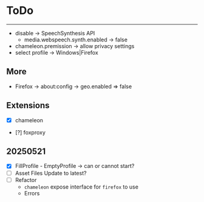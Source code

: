 # ToDo

---

- disable -> SpeechSynthesis API
  - media.webspeech.synth.enabled -> false
- chameleon.premission -> allow privacy settings
- select profile -> Windows|Firefox

## More

- Firefox -> about:config -> geo.enabled => false

## Extensions

- [x] chameleon
- [?] foxproxy

## 20250521

- [x] FillProfile - EmptyProfile -> can or cannot start?
- [ ] Asset Files Update to latest?
- [ ] Refactor
  - `chameleon` expose interface for `firefox` to use
  - Errors
